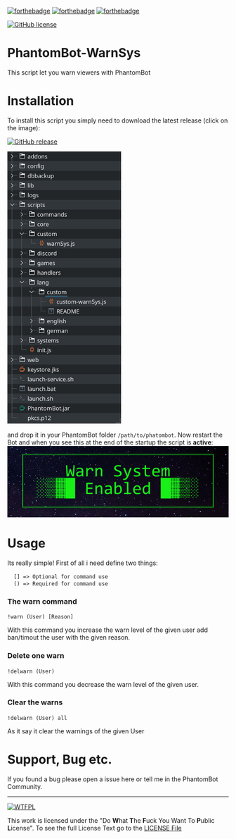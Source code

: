 [![forthebadge](https://forthebadge.com/images/badges/built-by-developers.svg)]()
[![forthebadge](https://forthebadge.com/images/badges/built-with-love.svg)]()
[![forthebadge](https://forthebadge.com/images/badges/made-with-javascript.svg)]()

[![GitHub license](https://img.shields.io/github/license/Lapotor/PhantomBot-WarnSys.svg?style=for-the-badge)](https://github.com/Lapotor/PhantomBot-WarnSys/blob/master/LICENSE.md)

# PhantomBot-WarnSys
This script let you warn viewers with PhantomBot

# Installation
To install this script you simply need to download the latest release (click on the image):

[![GitHub release](https://img.shields.io/github/release/Lapotor/PhantomBot-WarnSys.svg?style=for-the-badge)](https://github.com/Lapotor/PhantomBot-WarnSys/release/latest)

![Folder View](.readme-assets/folder-view.png)

and drop it in your PhantomBot folder `/path/to/phatombot`. Now restart the Bot and when you see this at the end of the startup the script is **active**:
![Warn System Enabled](.readme-assets/warnsys.png)

# Usage
Its really simple!
First of all i need define two things:
```
  [] => Optional for command use
  () => Required for command use
```

### The warn command
```
!warn (User) [Reason]
```
With this command you increase the warn level of the given user add ban/timout the user with the given reason.

### Delete one warn
```
!delwarn (User)
```
With this command you decrease the warn level of the given user.

### Clear the warns
```
!delwarn (User) all
```
As it say it clear the warnings of the given User

# Support, Bug etc.
If you found a bug please open a issue here or tell me in the PhantomBot Community.

---
[![WTFPL](https://upload.wikimedia.org/wikipedia/commons/thumb/0/0a/WTFPL_badge.svg/320px-WTFPL_badge.svg.png)](LICENSE.md)

This work is licensed under the "Do **W**hat **T**he **F**uck You Want To **P**ublic **L**icense". To see the full License Text go to the [LICENSE File](LICENSE.md)
